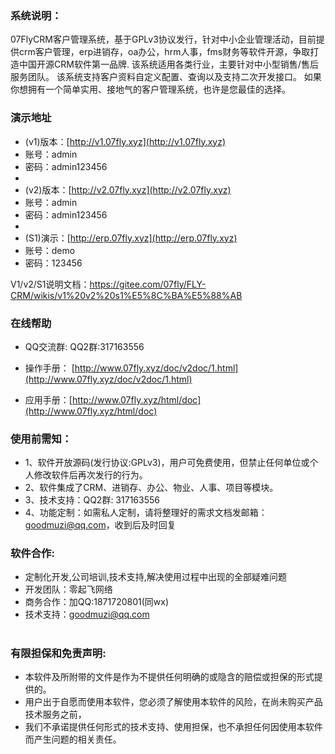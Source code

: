 ###  系统说明： 


07FlyCRM客户管理系统，基于GPLv3协议发行，针对中小企业管理活动，目前提供crm客户管理，erp进销存，oa办公，hrm人事，fms财务等软件开源，争取打造中国开源CRM软件第一品牌.
该系统适用各类行业，主要针对中小型销售/售后服务团队。
该系统支持客户资料自定义配置、查询以及支持二次开发接口。
如果你想拥有一个简单实用、接地气的客户管理系统，也许是您最佳的选择。


### 演示地址


- (v1)版本：[http://v1.07fly.xyz](http://v1.07fly.xyz)
- 账号：admin
- 密码：admin123456
- 
- (v2)版本：[http://v2.07fly.xyz](http://v2.07fly.xyz)
- 账号：admin
- 密码：admin123456
- 
- (S1)演示：[http://erp.07fly.xyz](http://erp.07fly.xyz)
- 账号：demo
- 密码：123456


 V1/v2/S1说明文档：https://gitee.com/07fly/FLY-CRM/wikis/v1%20v2%20s1%E5%8C%BA%E5%88%AB





### 在线帮助


-  QQ交流群: QQ2群:317163556

-  操作手册： [http://www.07fly.xyz/doc/v2doc/1.html](http://www.07fly.xyz/doc/v2doc/1.html)

-  应用手册：[http://www.07fly.xyz/html/doc](http://www.07fly.xyz/html/doc)



### 使用前需知：



- 1、软件开放源码(发行协议:GPLv3)，用户可免费使用，但禁止任何单位或个人修改软件后再次发行的行为。
- 2、软件集成了CRM、进销存、办公、物业、人事、项目等模块。
- 3、技术支持：QQ2群: 317163556
- 4、功能定制：如需私人定制，请将整理好的需求文档发邮箱：goodmuzi@qq.com，收到后及时回复




### 软件合作:


- 定制化开发,公司培训,技术支持,解决使用过程中出现的全部疑难问题
- 开发团队：零起飞网络
- 商务合作：加QQ:1871720801(同wx)
- 技术支持：goodmuzi@qq.com

#

### 有限担保和免责声明:


- 本软件及所附带的文件是作为不提供任何明确的或隐含的赔偿或担保的形式提供的。
- 用户出于自愿而使用本软件，您必须了解使用本软件的风险，在尚未购买产品技术服务之前， 
- 我们不承诺提供任何形式的技术支持、使用担保，也不承担任何因使用本软件而产生问题的相关责任。
